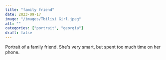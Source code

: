 ```yaml
---
title: "family friend"
date: 2023-09-17
image: "/images/Tbilisi Girl.jpeg"
alt: ""
categories: ["portrait", "georgia"]
draft: false
---
```


Portrait of a family friend. She's very smart, but spent too much time on her phone.